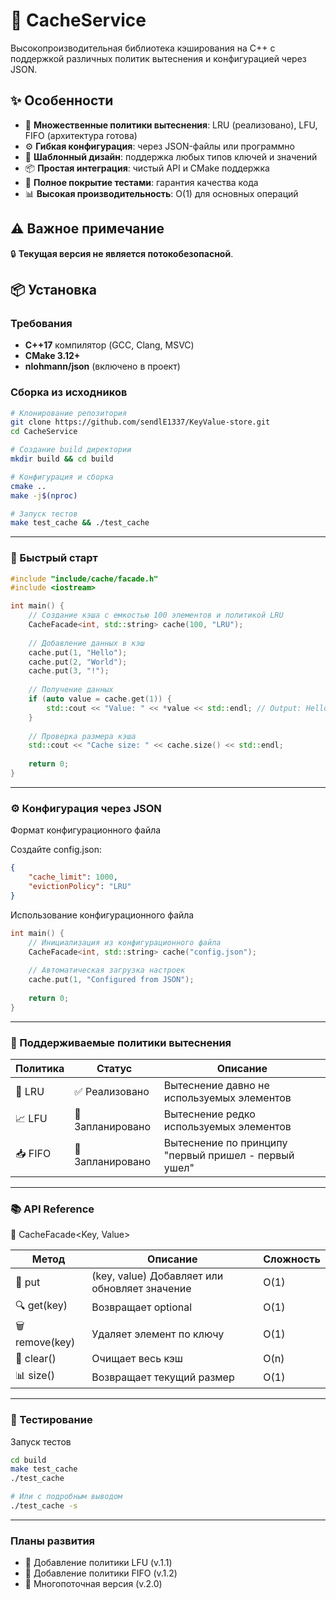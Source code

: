 # 🚀 CacheService

Высокопроизводительная библиотека кэширования на C++ с поддержкой различных политик вытеснения и конфигурацией через JSON.

## ✨ Особенности

- 🎯 **Множественные политики вытеснения**: LRU (реализовано), LFU, FIFO (архитектура готова)
- ⚙️ **Гибкая конфигурация**: через JSON-файлы или программно
- 🔧 **Шаблонный дизайн**: поддержка любых типов ключей и значений
- 📦 **Простая интеграция**: чистый API и CMake поддержка
- 🧪 **Полное покрытие тестами**: гарантия качества кода
- 📊 **Высокая производительность**: O(1) для основных операций

## ⚠️ Важное примечание

🔒 **Текущая версия не является потокобезопасной**.


## 📦 Установка

### Требования
- **C++17** компилятор (GCC, Clang, MSVC)
- **CMake 3.12+**
- **nlohmann/json** (включено в проект)

### Сборка из исходников

```bash
# Клонирование репозитория
git clone https://github.com/sendlE1337/KeyValue-store.git
cd CacheService

# Создание build директории
mkdir build && cd build

# Конфигурация и сборка
cmake .. 
make -j$(nproc)

# Запуск тестов
make test_cache && ./test_cache
```
-----------------------------------
### 🚀 Быстрый старт

```cpp
#include "include/cache/facade.h"
#include <iostream>

int main() {
    // Создание кэша с емкостью 100 элементов и политикой LRU
    CacheFacade<int, std::string> cache(100, "LRU");
    
    // Добавление данных в кэш
    cache.put(1, "Hello");
    cache.put(2, "World");
    cache.put(3, "!");
    
    // Получение данных
    if (auto value = cache.get(1)) {
        std::cout << "Value: " << *value << std::endl; // Output: Hello
    }
    
    // Проверка размера кэша
    std::cout << "Cache size: " << cache.size() << std::endl;
    
    return 0;
}
```
-----------------------------------

### ⚙️ Конфигурация через JSON
Формат конфигурационного файла

Создайте config.json:
```json
{
    "cache_limit": 1000,
    "evictionPolicy": "LRU"
}
```

Использование конфигурационного файла
```cpp
int main() {
    // Инициализация из конфигурационного файла
    CacheFacade<int, std::string> cache("config.json");
    
    // Автоматическая загрузка настроек
    cache.put(1, "Configured from JSON");
    
    return 0;
}
```

-----------------------------------

### 🎪 Поддерживаемые политики вытеснения

Политика |      Статус      | Описание
---------|------------------|-----------
🔄 LRU	 | ✅ Реализовано   |	Вытеснение давно не используемых элементов
📈 LFU	 | 🚧 Запланировано |	Вытеснение редко используемых элементов
📥 FIFO	 | 🚧 Запланировано |	Вытеснение по принципу "первый пришел - первый ушел"

-----------------------------------
### 📚 API Reference
🎯 CacheFacade<Key, Value>

Метод	         | Описание                                      | Сложность
---------------|-----------------------------------------------|-----------
📝 put         | (key, value)	Добавляет или обновляет значение |	O(1)
🔍 get(key)    |	Возвращает optional<Value>                   |	O(1) 
🗑️ remove(key) |	Удаляет элемент по ключу                     |	O(1)
🧹 clear()     |	Очищает весь кэш                             |	O(n)
📊 size()      |	Возвращает текущий размер                    |	O(1)

 -----------------------------------
### 🧪 Тестирование
Запуск тестов

```bash
cd build
make test_cache
./test_cache

# Или с подробным выводом
./test_cache -s
```
 -----------------------------------
### Планы развития
  - 🚧 Добавление политики LFU (v.1.1)
  - 🚧 Добавление политики FIFO (v.1.2)
  - 🚧 Многопоточная версия (v.2.0)




